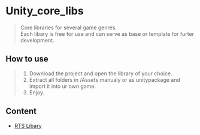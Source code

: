 # Unity_core_libs
> Core libraries for several game genres.<br/>Each libary is free for use and can serve as base or template for furter development.
## How to use
> 1. Download the project and open the library of your choice.
> 2. Extract all folders in /Assets manualy or as unitypackage and import it into ur own game.
> 3. Enjoy.
## Content
- [RTS Libary](RTS%20Libary)
